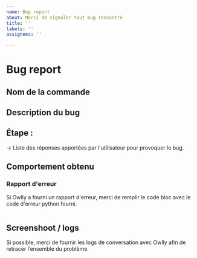 ```yaml
---
name: Bug report
about: Merci de signaler tout bug rencontré
title: ''
labels: ''
assignees: ''

---
```


# Bug report
## Nom de la commande

## Description du bug

## Étape : 
→ Liste des réponses apportées par l'utilisateur pour provoquer le bug.

## Comportement obtenu

### Rapport d'erreur
Si Owlly a fourni un rapport d'erreur, merci de remplir le code bloc avec le code d'erreur python fourni.

```python
```

## Screenshoot / logs
Si possible, merci de fournir les logs de conversation avec Owlly afin de retracer l’ensemble du problème.

##
